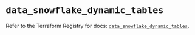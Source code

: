 # `data_snowflake_dynamic_tables`

Refer to the Terraform Registry for docs: [`data_snowflake_dynamic_tables`](https://registry.terraform.io/providers/snowflake-labs/snowflake/0.84.1/docs/data-sources/dynamic_tables).
